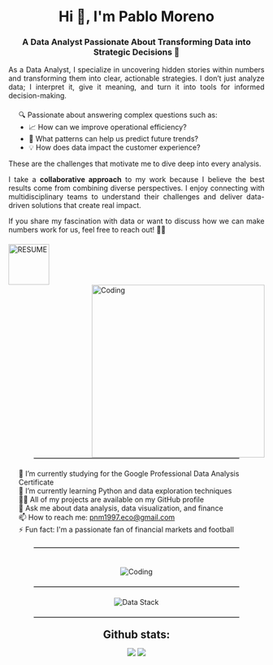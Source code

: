 <h1 align="center">Hi 👋, I'm Pablo Moreno</h1>
<h3 align="center">A Data Analyst Passionate About Transforming Data into Strategic Decisions 🚀</h3>

<div style="text-align: justify; max-width: 800px; margin: 0 auto;">
  <p>
    As a Data Analyst, I specialize in uncovering hidden stories within numbers and transforming them into clear, actionable strategies. I don’t just analyze data; I interpret it, give it meaning, and turn it into tools for informed decision-making.
  </p>
  <p>
    <ul style="list-style-type: none; padding-left: 20px;">
      <li style="margin-top: 20px;">🔍 Passionate about answering complex questions such as:
        <ul style="list-style-type: disc; padding-left: 20px;">
          <li>📈 How can we improve operational efficiency?</li>
          <li>🔮 What patterns can help us predict future trends?</li>
          <li>💡 How does data impact the customer experience?</li>
        </ul>
      </li>
    </ul>
    These are the challenges that motivate me to dive deep into every analysis.
  </p>
  <p>
    I take a <strong>collaborative approach</strong> to my work because I believe the best results come from combining diverse perspectives. I enjoy connecting with multidisciplinary teams to understand their challenges and deliver data-driven solutions that create real impact.
  </p>
  <p>
    If you share my fascination with data or want to discuss how we can make numbers work for us, feel free to reach out! 🚀✨  
  </p>
</div>

<div style="text-align: left; margin-top: 20px;">
  <a href="https://github.com/thspin/thspin/blob/main/docs/CV%20Pablo%20Moreno.pdf" target="_blank">
    <img src="https://i.imgur.com/JlYRnaN.png" alt="RESUME" style="height: 80px;">
  </a>
</div>
   
<img align="right" alt="Coding" width="340" src="https://user-images.githubusercontent.com/74038190/229223263-cf2e4b07-2615-4f87-9c38-e37600f8381a.gif">
<br><br>
<hr style="border: 1px solid #ccc; width: 80%; margin: 20px auto;">
<div style="text-align: left; max-width: 800px; margin: 0 auto;">
  <ul style="list-style-type: none; padding-left: 20px;">
    <li>🔭 I’m currently studying for the Google Professional Data Analysis Certificate</li>
    <li>🌱 I’m currently learning Python and data exploration techniques</li>
    <li>👨‍💻 All of my projects are available on my GitHub profile</li>
    <li>💬 Ask me about data analysis, data visualization, and finance</li>
    <li>📫 How to reach me: <a href="mailto:pnm1997.eco@gmail.com">pnm1997.eco@gmail.com</a></li>
    <li>⚡ Fun fact: I'm a passionate fan of financial markets and football</li>
  </ul>
</div>
<hr style="border: 1px solid #ccc; width: 80%; margin: 20px auto;">
<br>
<div style="text-align: center;">
  <img alt="Coding" src="https://i.imgur.com/3ZHrSDg.png" style="max-width: 100%; height: auto;">
</div>

<hr style="border: 1px solid #ccc; width: 80%; margin: 20px auto;">

<div style="text-align: center;">
  <img alt="Data Stack" src="https://i.imgur.com/GGc3Tnb.png" style="max-width: 100%; height: auto;">
</div>
<div style="text-align: center;">
<hr style="border: 1px solid #ccc; width: 80%; margin: 20px auto;">

<h2 align="center" style="margin: 5px 10px;">Github stats:</h2>

[![](https://github-readme-stats.vercel.app/api?username=thspin&show_icons=true&theme=tokyonight&hide_border=true&locale=en)](https://github.com/thspin)
[![](https://github-readme-streak-stats.herokuapp.com/?user=thspin&theme=material-palenight)](https://github.com/thspin)

